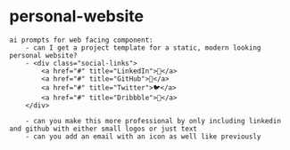 # personal-website
    ai prompts for web facing component:
        - can I get a project template for a static, modern looking personal website?
        - <div class="social-links">
            <a href="#" title="LinkedIn">💼</a>
            <a href="#" title="GitHub">🔗</a>
            <a href="#" title="Twitter">🐦</a>
            <a href="#" title="Dribbble">🎨</a>
        </div>

        - can you make this more professional by only including linkedin and github with either small logos or just text
        - can you add an email with an icon as well like previously